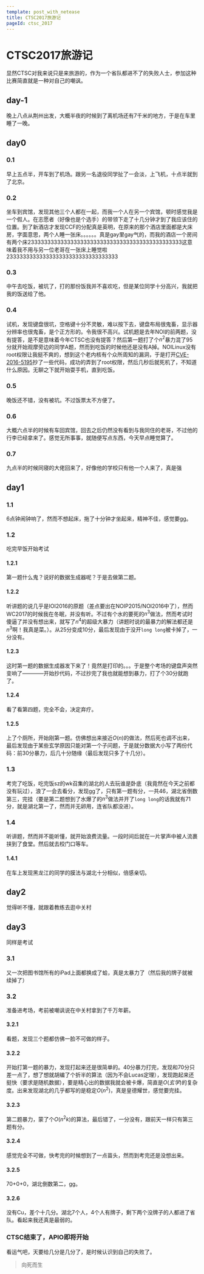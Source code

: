 ```yaml
---
template: post_with_netease
title: CTSC2017旅游记
pageId: ctsc_2017
---
```


# CTSC2017旅游记
显然CTSC对我来说只是来旅游的，作为一个省队都进不了的失败人士，参加这种比赛简直就是一种对自己的嘲讽。

## day-1
晚上八点从荆州出发，大概半夜的时候到了离机场还有7千米的地方，于是在车里睡了一晚。

## day0
### 0.1
早上五点半，开车到了机场。跟另一名退役同学扯了一会淡，上飞机，十点半就到了北京。
### 0.2 
坐车到宾馆，发现其他三个人都在一起，而我一个人在另一个宾馆，顿时感觉我是一个假人。在志愿者（好像也是个选手）的带领下走了十几分钟才到了我应该住的位置。到了新酒店才发现CCF的分配真是英明，在原来的那个酒店里面都是大床房，字面意思，两个人睡一张床。。。。。。真是gay里gay气的，而我的酒店一个房间有两个床23333333333333333333333333333333333333333333333这意味着我不用与另一位老哥在一张床上睡觉啦2333333333333333333333333333333333
### 0.3
中午去吃饭，被坑了，打的那份饭我并不喜欢吃，但是某位同学十分高兴，我就把我的饭送给了他。
### 0.4
试机，发现键盘很坑，空格键十分不灵敏，难以按下去，键盘布局很鬼畜，显示器分辨率也很鬼畜，是个正方形的。令我很不高兴。试机题是去年NOI的前两题，没有提答，是不是意味着今年CTSC也没有提答？然后第一题打了个$n^2$暴力混了95分就开始观摩旁边的同学A题，然而到吃饭的时候他还是没有A掉。NOILinux没有root权限让我挺不爽的，想到这个老内核有个众所周知的漏洞，于是打开[CVE-2016-5195](https://dirtycow.ninja/)抄了一些代码，成功的弄到了root权限，然后几秒后就死机了，不知道什么原因。无聊之下就开始耍手机，直到吃饭。
### 0.5
晚饭还不错，没有被坑。不过饭票太不方便了。
### 0.6
大概六点半的时候有车回宾馆，回去之后仍然没有看到与我同住的老哥，不过他的行李已经拿来了。感觉无所事事，就随便写点东西，今天早点睡觉算了。
### 0.7
九点半的时候同寝的大佬回来了，好像他的学校只有他一个人来了，真是强

## day1
### 1.1
6点钟闹钟响了，然而不想起床，拖了十分钟才坐起来，精神不佳，感觉要gg。
### 1.2
吃完早饭开始考试
#### 1.2.1
第一题什么鬼？说好的数据生成器呢？于是去做第二题。
#### 1.2.2
听讲题的说几乎是IOI2016的原题（差点要出在NOIP2015/NOI2016中了），然而WC2017的时候我在冬眠，并没有听。不过有个水的要死的$n^3$做法，然而考试时傻逼了并没有想出来，就写了$n^4$的超级大暴力（讲题时说的最暴力的解法都还是$n^3$啊！我真是菜。）。从25分变成10分，最后发现由于没开`long long`被卡掉了，一分没有。
#### 1.2.3
这时第一题的数据生成器发下来了！竟然是打印的。。。于是整个考场的键盘声突然变响了————开始抄代码，不过抄完了我也就能想到暴力，打了个30分就跑了。
#### 1.2.4
看了看第四题，完全不会，决定弃疗。
#### 1.2.5
上了个厕所，开始刚第一题。仿佛想出来接近$O(n)$的做法，然后死也调不出来，最后发现由于某些玄学原因只能对第一个子问题，于是就分数据大小写了两份代码：前30分暴力，后几十分随缘（最后发现只多了十几分）。
### 1.3
考完了吃饭，吃完饭sz的wk召集的湖北的人去玩谁是卧底（我竟然在今天之前都没有玩过），浪了一会去看分，发现gg了，只有第一题有分，一共46，湖北省倒数第三，完挂（要是第二题想到了水爆了的$n^3$做法并开了`long long`的话我就有71分，就是湖北第一了，然而并无卵用，连省队都没进）。
### 1.4
听讲题，然而并不能听懂，就开始浪费流量。一段时间后就在一片掌声中被人流裹挟到了食堂。然后就去校门口等车。
#### 1.4.1
在车上发现黑龙江的同学的膜法与湖北十分相似，倍感亲切。

## day2
觉得听不懂，就跟着教练去逛中关村

## day3
同样是考试
### 3.1
又一次把图书馆所有的iPad上面都换成了蛤，真是太暴力了（然后我的牌子就被续掉了）
### 3.2
准备进考场，考前被嘲讽说在中关村拿到了千万年薪。
#### 3.2.1
看题，发现三个题都仿佛一脸不可做的样子。
#### 3.2.2
开始打第一题的暴力，发现打起来还是很简单的。40分暴力打完，发现和70分只差一点了，想了想就胡编了个折半的算法（因为不会Lucas定理），发现跑起来还挺快（要求是随机数据），要是精心出的数据我就会被卡爆，简直是$O(玄学)$的复杂度。出来发现湖北的几乎都写的是稳定$O(n^2)$，真是皇德耀世，感觉要完挂。
#### 3.2.3
第二题暴力，蒙了个$O(n^2 k)$的算法，最后错了，一分没有，跟前天一样只有第三题有分。
#### 3.2.4
感觉完全不可做，快考完的时候想到了一点苗头，然而到考完还是没想出来。
#### 3.2.5
70+0+0，湖北倒数第二，gg。
#### 3.2.6
没有Cu，差个十几分。湖北7个人，4个人有牌子，剩下两个没牌子的人都进了省队。看起来我还真是最弱的。
### CTSC结束了，APIO即将开始
看运气吧，天要给几分是几分了，是时候认识到自己的失败了。
> 向死而生

<div id="__comment"></div>
